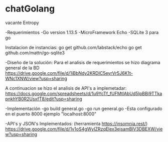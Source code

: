 # chatGolang
vacante Entropy

-Requerimientos
  -Go version 1.13.5
  -MicroFramework Echo
  -SQLite 3 para go 

Instalacion de instancias: 
go get github.com/labstack/echo
go get github.com/mattn/go-sqlite3

-Diseño de la solución:
Para el analisis de requerimientos se hizo diagrama general de la BD
https://drive.google.com/file/d/1iBbNdy2KRDIC5eyrVr5J6K1t-WNc1XNW/view?usp=sharing

A continuacion se hizo el analisis de API's a implemetadar: 
https://docs.google.com/spreadsheets/d/1u9YcTf_fUFMtIAbUd5IpBBi9TTkapnkhYB0R2UsxfT8/edit?usp=sharing

-Implementación 
  -go build general.go
  -go run general.go
  -Esta configurado en el puerto 8000 ejemplo  "localhost:8000"

-API's y JSON's Implementados: (herramienta https://insomnia.rest/)
https://drive.google.com/file/d/1v1oS4gWyIZRzqElex3ejsamBlV3DBEXW/view?usp=sharing

